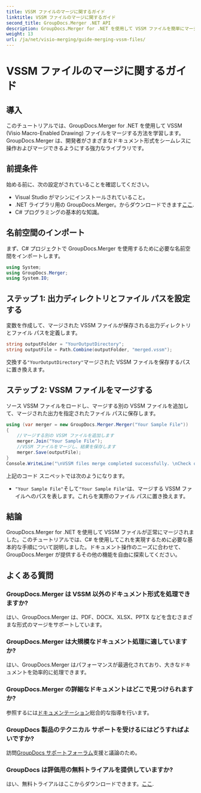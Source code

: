 ```yaml
---
title: VSSM ファイルのマージに関するガイド
linktitle: VSSM ファイルのマージに関するガイド
second_title: GroupDocs.Merger .NET API
description: GroupDocs.Merger for .NET を使用して VSSM ファイルを簡単にマージする方法を学びます。 C# 開発者向けのステップバイステップ ガイド。
weight: 13
url: /ja/net/visio-merging/guide-merging-vssm-files/
---
```


# VSSM ファイルのマージに関するガイド

## 導入
このチュートリアルでは、GroupDocs.Merger for .NET を使用して VSSM (Visio Macro-Enabled Drawing) ファイルをマージする方法を学習します。 GroupDocs.Merger は、開発者がさまざまなドキュメント形式をシームレスに操作およびマージできるようにする強力なライブラリです。
## 前提条件
始める前に、次の設定がされていることを確認してください。
- Visual Studio がマシンにインストールされていること。
-  .NET ライブラリ用の GroupDocs.Merger。からダウンロードできます[ここ](https://releases.groupdocs.com/merger/net/).
- C# プログラミングの基本的な知識。

## 名前空間のインポート
まず、C# プロジェクトで GroupDocs.Merger を使用するために必要な名前空間をインポートします。
```csharp
using System; 
using GroupDocs.Merger;
using System.IO;
```
## ステップ 1: 出力ディレクトリとファイル パスを設定する
変数を作成して、マージされた VSSM ファイルが保存される出力ディレクトリとファイル パスを定義します。
```csharp
string outputFolder = "YourOutputDirectory";
string outputFile = Path.Combine(outputFolder, "merged.vssm");
```
交換する`"YourOutputDirectory"`マージされた VSSM ファイルを保存するパスに置き換えます。
## ステップ 2: VSSM ファイルをマージする
ソース VSSM ファイルをロードし、マージする別の VSSM ファイルを追加して、マージされた出力を指定されたファイル パスに保存します。
```csharp
using (var merger = new GroupDocs.Merger.Merger("Your Sample File"))
{
    //マージする別の VSSM ファイルを追加します
    merger.Join("Your Sample File");
    //VSSM ファイルをマージし、結果を保存します
    merger.Save(outputFile);
}
Console.WriteLine("\nVSSM files merge completed successfully. \nCheck output in {0}", outputFolder);
```
上記のコード スニペットでは次のようになります。
- `"Your Sample File"`そして`"Your Sample File"`は、マージする VSSM ファイルへのパスを表します。これらを実際のファイル パスに置き換えます。

## 結論
GroupDocs.Merger for .NET を使用して VSSM ファイルが正常にマージされました。このチュートリアルでは、C# を使用してこれを実現するために必要な基本的な手順について説明しました。ドキュメント操作のニーズに合わせて、GroupDocs.Merger が提供するその他の機能を自由に探索してください。

## よくある質問
### GroupDocs.Merger は VSSM 以外のドキュメント形式を処理できますか?
はい、GroupDocs.Merger は、PDF、DOCX、XLSX、PPTX などを含むさまざまな形式のマージをサポートしています。
### GroupDocs.Merger は大規模なドキュメント処理に適していますか?
はい、GroupDocs.Merger はパフォーマンスが最適化されており、大きなドキュメントを効率的に処理できます。
### GroupDocs.Merger の詳細なドキュメントはどこで見つけられますか?
参照するには[ドキュメンテーション](https://tutorials.groupdocs.com/merger/net/)総合的な指導を行います。
### GroupDocs 製品のテクニカル サポートを受けるにはどうすればよいですか?
訪問[GroupDocs サポートフォーラム](https://forum.groupdocs.com/c/merger/32)支援と議論のため。
### GroupDocs は評価用の無料トライアルを提供していますか?
はい、無料トライアルはここからダウンロードできます。[ここ](https://releases.groupdocs.com/).